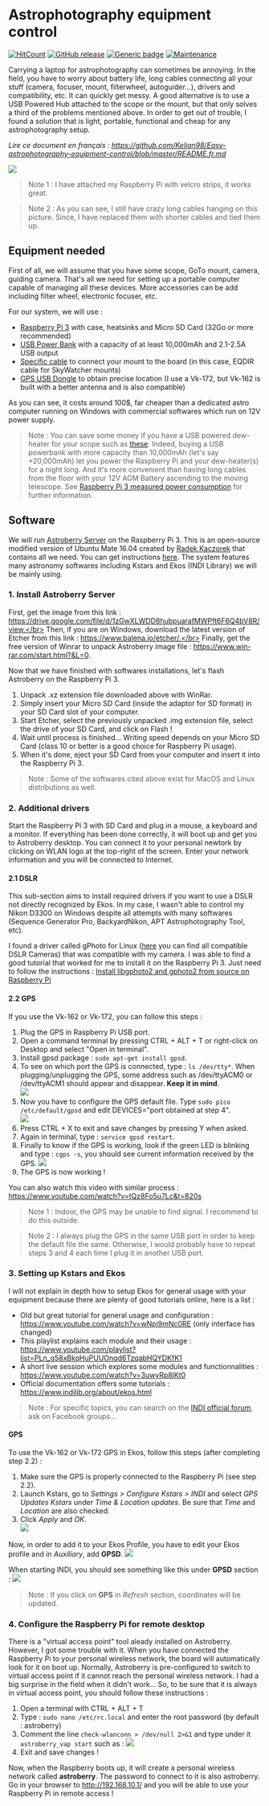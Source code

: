 # Astrophotography equipment control

[![HitCount](http://hits.dwyl.io/Kelian98/Easy-astrophotography-equipment-control.svg)](http://hits.dwyl.io/Kelian98/Easy-astrophotography-equipment-control)
[![GitHub release](https://img.shields.io/github/release/Naereen/StrapDown.js.svg)](https://GitHub.com/Naereen/StrapDown.js/releases/)
[![Generic badge](https://img.shields.io/badge/languages-EN%2C%20FR-red)](https://shields.io/)
[![Maintenance](https://img.shields.io/badge/Maintained%3F-yes-green.svg)](https://GitHub.com/Naereen/StrapDown.js/graphs/commit-activity)

Carrying a laptop for astrophotography can sometimes be annoying. In the field, you have to worry about battery life, long cables connecting all your stuff (camera, focuser, mount, filterwheel, autoguider...), drivers and compatibility, etc. It can quickly get messy. A good alternative is to use a USB Powered Hub attached to the scope or the mount, but that only solves a third of the problems mentioned above. In order to get out of trouble, I found a solution that is light, portable, functional and cheap for any astrophotography setup.

_Lire ce document en français : https://github.com/Kelian98/Easy-astrophotography-equipment-control/blob/master/README.fr.md_

![](images/Equipment_with_annotations.jpg)

> Note 1 : I have attached my Raspberry Pi with velcro strips, it works great.

> Note 2 : As you can see, I still have crazy long cables hanging on this picture. Since, I have replaced them with shorter cables and tied them up.

## Equipment needed

First of all, we will assume that you have some scope, GoTo mount, camera, guiding camera. That's all we need for setting up a portable computer capable of managing all these devices. More accessories can be add including filter wheel, electronic focuser, etc.

For our system, we will use :

- [Raspberry Pi 3](https://www.amazon.com/s?k=raspberry+pi+3&ref=nb_sb_noss_1:// "Raspberry Pi 3") with case, heatsinks and Micro SD Card (32Go or more recommended)
- [USB Power Bank](https://www.amazon.com/s?k=power+bank&ref=nb_sb_noss_2 "USB Power Bank") with a capacity of at least 10,000mAh and 2.1-2.5A USB output
- [Specific cable](https://www.firstlightoptics.com/sky-watcher-mount-accessories/lynx-astro-ftdi-eqdir-usb-adapter-for-sky-watcher-eq5-pro-heq5-syntrek-pro-az-eq5-gt-az-eq6-gt-and-eq8-mounts.html "Specific cable") to connect your mount to the board (in this case, EQDIR cable for SkyWatcher mounts)
- [GPS USB Dongle](https://www.amazon.com/s?k=vk-172&ref=nb_sb_noss_1 "GPS USB Dongle") to obtain precise location (I use a Vk-172, but Vk-162 is built with a better antenna and is also compatible)

As you can see, it costs around 100\$, far cheaper than a dedicated astro computer running on Windows with commercial softwares which run on 12V power supply.

> Note : You can save some money if you have a USB powered dew-heater for your scope such as [these](https://www.amazon.com/Telescopes-Temperature-Control-Devices-Freezing/dp/B07R299MQT/ref=sr_1_4?keywords=dew%2Bheater%2Busb&qid=1564516783&s=gateway&sr=8-4&th=1). Indeed, buying a USB powerbank with more capacity than 10,000mAh (let's say +20,000mAh) let you power the Raspberry Pi and your dew-heater(s) for a night long. And it's more convenient than having long cables from the floor with your 12V AGM Battery ascending to the moving telescope. See [Raspberry Pi 3 measured power consumption](https://raspi.tv/2016/how-much-power-does-raspberry-pi3b-use-how-fast-is-it-compared-to-pi2b) for further information.

## Software

We will run [Astroberry Server](https://github.com/rkaczorek/astroberry-server "Astroberry Server") on the Raspberry Pi 3. This is an open-source modified version of Ubuntu Mate 16.04 created by [Radek Kaczorek](https://github.com/rkaczorek "Radek Kaczorek") that contains all we need.
You can get instructions [here](https://github.com/rkaczorek/astroberry-server#how-to-use-it "here").
The system features many astronomy softwares including Kstars and Ekos (INDI Library) we will be mainly using.

### 1. Install Astroberry Server

First, get the image from this link : https://drive.google.com/file/d/1zGwXLWDD8hubpuarafMWPft6F6Q4bV8R/view.</br>
Then, if you are on Windows, download the latest version of Etcher from this link : https://www.balena.io/etcher/.</br>
Finally, get the free version of Winrar to unpack Astroberry image file : https://www.win-rar.com/start.html?&L=0.

Now that we have finished with softwares installations, let's flash Astroberry on the Raspberry Pi 3.

1. Unpack .xz extension file downloaded above with WinRar.
2. Simply insert your Micro SD Card (inside the adaptor for SD format) in your SD Card slot of your computer.
3. Start Etcher, select the previously unpacked .img extension file, select the drive of your SD Card, and click on Flash !
4. Wait until process is finished... Writing speed depends on your Micro SD Card (class 10 or better is a good choice for Raspberry Pi usage).
5. When it's done, eject your SD Card from your computer and insert it into the Raspberry Pi 3.

> Note : Some of the softwares cited above exist for MacOS and Linux distributions as well.

### 2. Additional drivers

Start the Raspberry Pi 3 with SD Card and plug in a mouse, a keyboard and a monitor.
If everything has been done correctly, it will boot up and get you to Astroberry desktop.
You can connect it to your personal newtork by clicking on WLAN logo at the top-right of the screen. Enter your network information and you will be connected to Internet.

#### 2.1 DSLR

This sub-section aims to install required drivers if you want to use a DSLR not directly recognized by Ekos. In my case, I wasn't able to control my Nikon D3300 on Windows despite all attempts with many softwares (Sequence Generator Pro, BackyardNikon, APT Astrophotography Tool, etc).

I found a driver called gPhoto for Linux ([here](http://www.gphoto.org/proj/libgphoto2/support.php "here") you can find all compatible DSLR Cameras) that was compatible with my camera. I was able to find a good tutorial that worked for me to install it on the Raspberry Pi 3.
Just need to follow the instructions : [Install libgphoto2 and gphoto2 from source on Raspberry Pi](https://hyfrmn.wordpress.com/2015/02/03/install-libgphoto2-and-gphoto2-from-source-on-raspberry-pi/ "Install libgphoto2 and gphoto2 from source on Raspberry Pi")

#### 2.2 GPS

If you use the Vk-162 or Vk-172, you can follow this steps :

1. Plug the GPS in Raspberry Pi USB port.
2. Open a command terminal by pressing CTRL + ALT + T or right-click on Desktop and select "Open in terminal".
3. Install gpsd package : `sudo apt-get install gpsd`.
4. To see on which port the GPS is connected, type : `ls /dev/tty*`. When plugging/unplugging the GPS, some address such as /dev/ttyACM0 or /dev/ttyACM1 should appear and disappear. **Keep it in mind**.<br/>
   ![](images/GPS_current_port.png)
5. Now you have to configure the GPS default file. Type `sudo pico /etc/default/gpsd` and edit DEVICES="port obtained at step 4".<br/>
   ![](images/edit_default_file.png)
6. Press CTRL + X to exit and save changes by pressing Y when asked.
7. Again in terminal, type : `service gpsd restart`.
8. Finally to know if the GPS is working, look if the green LED is blinking and type : `cgps -s`, you should see current information received by the GPS.
   ![](images/gps_info.png)
9. The GPS is now working !

You can also watch this video with similar process : https://www.youtube.com/watch?v=tQz8Fo5u7Lc&t=820s

> Note 1 : Indoor, the GPS may be unable to find signal. I recommend to do this outside.

> Note 2 : I always plug the GPS in the same USB port in order to keep the default file the same. Otherwise, I would probably have to repeat steps 3 and 4 each time I plug it in another USB port.

### 3. Setting up Kstars and Ekos

I will not explain in depth how to setup Ekos for general usage with your equipment because there are plenty of good tutorials online, here is a list :

- Old but great tutorial for general usage and configuration : https://www.youtube.com/watch?v=wNpj9mNc0RE (only interface has changed)
- This playlist explains each module and their usage : https://www.youtube.com/playlist?list=PLn_g58xBkqHuPUUOnqd6TzqabHQYDKfK1
- A short live session which explores some modules and functionnalities : https://www.youtube.com/watch?v=3uwyRp8lKt0
- Official documentation offers some tutorials : https://www.indilib.org/about/ekos.html

> Note : For specific topics, you can search on the [INDI official forum](https://www.indilib.org/forum.html "INDI official forum"), ask on Facebook groups...

#### GPS

To use the Vk-162 or Vk-172 GPS in Ekos, follow this steps (after completing step 2.2) :

1. Make sure the GPS is properly connected to the Raspberry Pi (see step 2.2).
2. Launch Kstars, go to _Settings > Configure Kstars > INDI_ and select _GPS Updates Kstars_ under _Time & Location updates_. Be sure that _Time_ and _Location_ are also checked.
3. Click _Apply_ and _OK_.</br>
   ![](images/ekos_settings.png)

Now, in order to add it to your Ekos Profile, you have to edit your Ekos profile and in _Auxiliary_, add **GPSD**.
![](images/add_gps_ekos_profile.png)

When starting INDI, you should see something like this under **GPSD** section :
![](images/gps_module_start_indi.png)

> Note : If you click on **GPS** in _Refresh_ section, coordinates will be updated.

### 4. Configure the Raspberry Pi for remote desktop

There is a "virtual access point" tool aleady installed on Astroberry. However, I got some trouble with it.
When you have connected the Raspberry Pi to your personal wireless network, the board will automatically look for it on boot up. Normally, Astroberry is pre-configured to switch to virtual access point if it cannot reach the personal wireless network. I had a big surprise in the field when it didn't work... So, to be sure that it is always in virtual access point, you should follow these instructions :

1. Open a terminal with CTRL + ALT + T
2. Type : `sudo nano /etc/rc.local` and enter the root password (by default : astroberry)
3. Comment the line `check-wlanconn > /dev/null 2>&1` and type under it `astroberry_vap start` such as :
   ![](images/vap_configure.png)
4. Exit and save changes !

Now, when the Raspberry boots up, it will create a personal wireless network called **astroberry**. The password to connect to it is also astroberry. Go in your browser to http://192.168.10.1/ and you will be able to use your Raspberry Pi in remote access !
